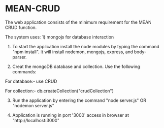 # MEAN-CRUD

The web application consists of the minimum requirement for the MEAN CRUD function.

The system uses: 1) mongojs for database interaction

1) To start the application install the node modules by typing the command "npm install". It will install nodemon, mongojs, express, and body-parser.

2) Creat the mongoDB database and collection. Use the following commands:

For database:- use CRUD

For collection:- db.createCollection("crudCollection")

3) Run the application by entering the command "node server.js" OR "nodemon server.js"

4) Application is running in port '3000' access in browser  at "http://localhost:3000"
